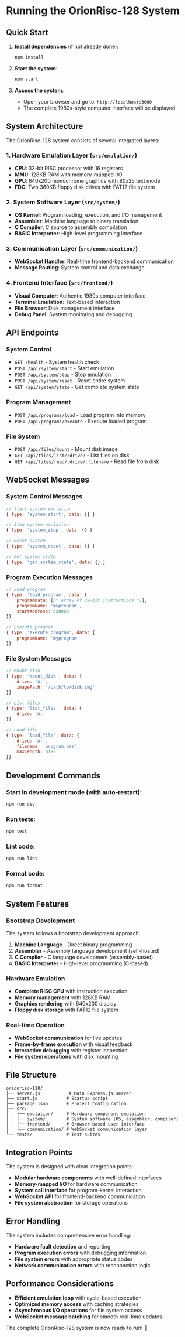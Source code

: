 # Running the OrionRisc-128 System

## Quick Start

1. **Install dependencies** (if not already done):
   ```bash
   npm install
   ```

2. **Start the system**:
   ```bash
   npm start
   ```

3. **Access the system**:
   - Open your browser and go to: `http://localhost:3000`
   - The complete 1980s-style computer interface will be displayed

## System Architecture

The OrionRisc-128 system consists of several integrated layers:

### 1. Hardware Emulation Layer (`src/emulation/`)
- **CPU**: 32-bit RISC processor with 16 registers
- **MMU**: 128KB RAM with memory-mapped I/O
- **GPU**: 640x200 monochrome graphics with 80x25 text mode
- **FDC**: Two 360KB floppy disk drives with FAT12 file system

### 2. System Software Layer (`src/system/`)
- **OS Kernel**: Program loading, execution, and I/O management
- **Assembler**: Machine language to binary translation
- **C Compiler**: C source to assembly compilation
- **BASIC Interpreter**: High-level programming interface

### 3. Communication Layer (`src/communication/`)
- **WebSocket Handler**: Real-time frontend-backend communication
- **Message Routing**: System control and data exchange

### 4. Frontend Interface (`src/frontend/`)
- **Visual Computer**: Authentic 1980s computer interface
- **Terminal Emulation**: Text-based interaction
- **File Browser**: Disk management interface
- **Debug Panel**: System monitoring and debugging

## API Endpoints

### System Control
- `GET /health` - System health check
- `POST /api/system/start` - Start emulation
- `POST /api/system/stop` - Stop emulation
- `POST /api/system/reset` - Reset entire system
- `GET /api/system/state` - Get complete system state

### Program Management
- `POST /api/programs/load` - Load program into memory
- `POST /api/programs/execute` - Execute loaded program

### File System
- `POST /api/files/mount` - Mount disk image
- `GET /api/files/list/:drive?` - List files on disk
- `GET /api/files/read/:drive/:filename` - Read file from disk

## WebSocket Messages

### System Control Messages
```javascript
// Start system emulation
{ type: 'system_start', data: {} }

// Stop system emulation
{ type: 'system_stop', data: {} }

// Reset system
{ type: 'system_reset', data: {} }

// Get system state
{ type: 'get_system_state', data: {} }
```

### Program Execution Messages
```javascript
// Load program
{ type: 'load_program', data: {
    programData: [/* array of 32-bit instructions */],
    programName: 'myprogram',
    startAddress: 0x0000
}}

// Execute program
{ type: 'execute_program', data: {
    programName: 'myprogram'
}}
```

### File System Messages
```javascript
// Mount disk
{ type: 'mount_disk', data: {
    drive: 'A:',
    imagePath: '/path/to/disk.img'
}}

// List files
{ type: 'list_files', data: {
    drive: 'A:'
}}

// Load file
{ type: 'load_file', data: {
    drive: 'A:',
    filename: 'program.bas',
    maxLength: 8192
}}
```

## Development Commands

### Start in development mode (with auto-restart):
```bash
npm run dev
```

### Run tests:
```bash
npm test
```

### Lint code:
```bash
npm run lint
```

### Format code:
```bash
npm run format
```

## System Features

### Bootstrap Development
The system follows a bootstrap development approach:

1. **Machine Language** - Direct binary programming
2. **Assembler** - Assembly language development (self-hosted)
3. **C Compiler** - C language development (assembly-based)
4. **BASIC Interpreter** - High-level programming (C-based)

### Hardware Emulation
- **Complete RISC CPU** with instruction execution
- **Memory management** with 128KB RAM
- **Graphics rendering** with 640x200 display
- **Floppy disk storage** with FAT12 file system

### Real-time Operation
- **WebSocket communication** for live updates
- **Frame-by-frame execution** with visual feedback
- **Interactive debugging** with register inspection
- **File system operations** with disk mounting

## File Structure

```
orionrisc-128/
├── server.js           # Main Express.js server
├── start.js           # Startup script
├── package.json       # Project configuration
├── src/
│   ├── emulation/     # Hardware component emulation
│   ├── system/        # System software (OS, assembler, compiler)
│   ├── frontend/      # Browser-based user interface
│   └── communication/ # WebSocket communication layer
└── tests/             # Test suites
```

## Integration Points

The system is designed with clear integration points:

- **Modular hardware components** with well-defined interfaces
- **Memory-mapped I/O** for hardware communication
- **System call interface** for program-kernel interaction
- **WebSocket API** for frontend-backend communication
- **File system abstraction** for storage operations

## Error Handling

The system includes comprehensive error handling:

- **Hardware fault detection** and reporting
- **Program execution errors** with debugging information
- **File system errors** with appropriate status codes
- **Network communication errors** with reconnection logic

## Performance Considerations

- **Efficient emulation loop** with cycle-based execution
- **Optimized memory access** with caching strategies
- **Asynchronous I/O operations** for file system access
- **WebSocket message batching** for smooth real-time updates

The complete OrionRisc-128 system is now ready to run! 🚀